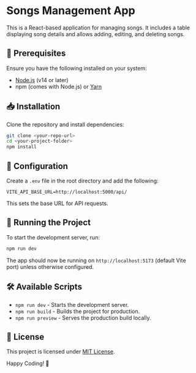 # Songs Management App

This is a React-based application for managing songs. It includes a table displaying song details and allows adding, editing, and deleting songs.

## 📌 Prerequisites

Ensure you have the following installed on your system:

- [Node.js](https://nodejs.org/) (v14 or later)
- npm (comes with Node.js) or [Yarn](https://yarnpkg.com/)

## 📥 Installation

Clone the repository and install dependencies:

```sh
git clone <your-repo-url>
cd <your-project-folder>
npm install
```

## 🔧 Configuration

Create a `.env` file in the root directory and add the following:

```
VITE_API_BASE_URL=http://localhost:5000/api/
```

This sets the base URL for API requests.

## 🚀 Running the Project

To start the development server, run:

```sh
npm run dev
```

The app should now be running on `http://localhost:5173` (default Vite port) unless otherwise configured.

## 🛠 Available Scripts

- `npm run dev` - Starts the development server.
- `npm run build` - Builds the project for production.
- `npm run preview` - Serves the production build locally.

## 📜 License

This project is licensed under [MIT License](LICENSE).

Happy Coding! 🎵
